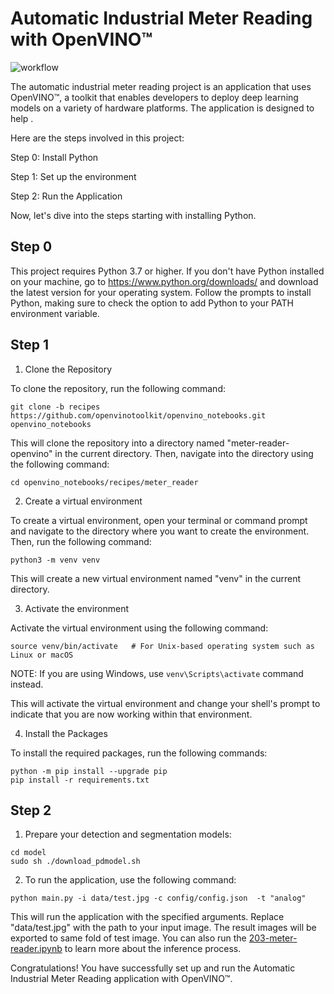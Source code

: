 # Automatic Industrial Meter Reading with OpenVINO™

![workflow](https://user-images.githubusercontent.com/91237924/166137115-67284fa5-f703-4468-98f4-c43d2c584763.png)

The automatic industrial meter reading project is an application that uses OpenVINO™, a toolkit that enables developers to deploy deep learning models on a variety of hardware platforms. The application is designed to help .

Here are the steps involved in this project:

Step 0: Install Python

Step 1: Set up the environment

Step 2: Run the Application

Now, let's dive into the steps starting with installing Python.

## Step 0

This project requires Python 3.7 or higher. If you don't have Python installed on your machine, go to https://www.python.org/downloads/ and download the latest version for your operating system. Follow the prompts to install Python, making sure to check the option to add Python to your PATH environment variable.

## Step 1

1. Clone the Repository

To clone the repository, run the following command:

```shell
git clone -b recipes https://github.com/openvinotoolkit/openvino_notebooks.git openvino_notebooks
```

This will clone the repository into a directory named "meter-reader-openvino" in the current directory. Then, navigate into the directory using the following command:

```shell
cd openvino_notebooks/recipes/meter_reader
```

2. Create a virtual environment

To create a virtual environment, open your terminal or command prompt and navigate to the directory where you want to create the environment. Then, run the following command:

```shell
python3 -m venv venv
```
This will create a new virtual environment named "venv" in the current directory.

3. Activate the environment

Activate the virtual environment using the following command:

```shell
source venv/bin/activate   # For Unix-based operating system such as Linux or macOS
```

NOTE: If you are using Windows, use `venv\Scripts\activate` command instead.

This will activate the virtual environment and change your shell's prompt to indicate that you are now working within that environment.

4. Install the Packages

To install the required packages, run the following commands:

```shell
python -m pip install --upgrade pip 
pip install -r requirements.txt
```


## Step 2

1. Prepare your detection and segmentation models:
```shell
cd model
sudo sh ./download_pdmodel.sh
```

2. To run the application, use the following command:

```shell
python main.py -i data/test.jpg -c config/config.json  -t "analog"
```

This will run the application with the specified arguments. Replace "data/test.jpg" with the path to your input image.
The result images will be exported to same fold of test image. You can also run the [203-meter-reader.ipynb](../../notebooks/203-meter-reader/203-meter-reader.ipynb) to learn more about the inference process.

Congratulations! You have successfully set up and run the Automatic Industrial Meter Reading application with OpenVINO™.
